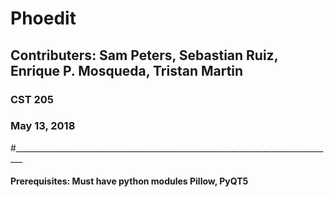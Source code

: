 # Phoedit
## Contributers: Sam Peters, Sebastian Ruiz, Enrique P. Mosqueda, Tristan Martin

### CST 205
### May 13, 2018
#________________________________________________________________________________
#### Prerequisites: Must have python modules Pillow, PyQT5
#### 
